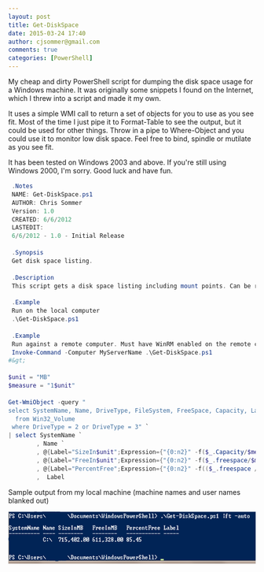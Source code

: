 ```yaml
---
layout: post
title: Get-DiskSpace
date: 2015-03-24 17:40
author: cjsommer@gmail.com
comments: true
categories: [PowerShell]
---
```

My cheap and dirty PowerShell script for dumping the disk space usage for a Windows machine. It was originally some snippets I found on the Internet, which I threw into a script and made it my own.

It uses a simple WMI call to return a set of objects for you to use as you see fit. Most of the time I just pipe it to Format-Table to see the output, but it could be used for other things. Throw in a pipe to Where-Object and you could use it to monitor low disk space. Feel free to bind, spindle or mutilate as you see fit.

It has been tested on Windows 2003 and above. If you're still using Windows 2000, I'm sorry. Good luck and have fun.

```powershell
 .Notes
 NAME: Get-DiskSpace.ps1
 AUTHOR: Chris Sommer
 Version: 1.0
 CREATED: 6/6/2012
 LASTEDIT:
 6/6/2012 - 1.0 - Initial Release

 .Synopsis
 Get disk space listing.

 .Description
 This script gets a disk space listing including mount points. Can be run locally or remotely using Invoke-Command.

 .Example
 Run on the local computer
 .\Get-DiskSpace.ps1

 .Example
 Run against a remote computer. Must have WinRM enabled on the remote computer.
 Invoke-Command -Computer MyServerName .\Get-DiskSpace.ps1
#&gt;

$unit = "MB"
$measure = "1$unit"

Get-WmiObject -query "
select SystemName, Name, DriveType, FileSystem, FreeSpace, Capacity, Label
  from Win32_Volume
 where DriveType = 2 or DriveType = 3" `
| select SystemName `
        , Name `
        , @{Label="SizeIn$unit";Expression={"{0:n2}" -f($_.Capacity/$measure)}} `
        , @{Label="FreeIn$unit";Expression={"{0:n2}" -f($_.freespace/$measure)}} `
        , @{Label="PercentFree";Expression={"{0:n2}" -f(($_.freespace / $_.Capacity) * 100)}} `
        ,  Label
```

Sample output from my local machine (machine names and user names blanked out)

<a href="/img/2015/03/Get-DiskSpace.ps1_.png">
<img class="alignnone size-full wp-image-16" src="/img/2015/03/Get-DiskSpace.ps1_.png" alt="Get-DiskSpace.ps1" width="640" height="106" />
</a>
